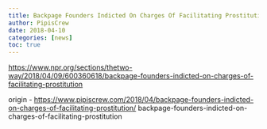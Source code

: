 ```yaml
---
title: Backpage Founders Indicted On Charges Of Facilitating Prostitution
author: PipisCrew
date: 2018-04-10
categories: [news]
toc: true
---
```


https://www.npr.org/sections/thetwo-way/2018/04/09/600360618/backpage-founders-indicted-on-charges-of-facilitating-prostitution

origin - https://www.pipiscrew.com/2018/04/backpage-founders-indicted-on-charges-of-facilitating-prostitution/ backpage-founders-indicted-on-charges-of-facilitating-prostitution